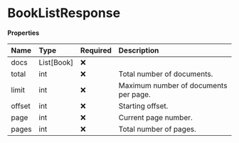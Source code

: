 # BookListResponse

**Properties**

| Name   | Type       | Required | Description                           |
| :----- | :--------- | :------- | :------------------------------------ |
| docs   | List[Book] | ❌       |                                       |
| total  | int        | ❌       | Total number of documents.            |
| limit  | int        | ❌       | Maximum number of documents per page. |
| offset | int        | ❌       | Starting offset.                      |
| page   | int        | ❌       | Current page number.                  |
| pages  | int        | ❌       | Total number of pages.                |

<!-- This file was generated by liblab | https://liblab.com/ -->
